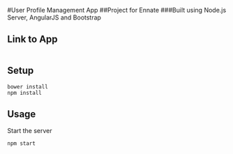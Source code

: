#User Profile Management App
##Project for Ennate
###Built using Node.js Server, AngularJS and Bootstrap


Link to App
---

```

```


Setup
---
 
```
bower install
npm install
```

Usage
---
 
Start the server
 
```
npm start
```